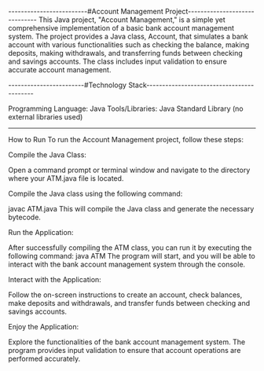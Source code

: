 -------------------------#Account Management Project------------------------------
This Java project, "Account Management," is a simple yet comprehensive implementation of a basic bank account management system. The project provides a Java class, Account, that simulates a bank account with various functionalities such as checking the balance, making deposits, making withdrawals, and transferring funds between checking and savings accounts. The class includes input validation to ensure accurate account management.

------------------------#Technology Stack------------------------------------------

Programming Language: Java
Tools/Libraries: Java Standard Library (no external libraries used)


-------------------------------------------------
How to Run
To run the Account Management project, follow these steps:

Compile the Java Class:

Open a command prompt or terminal window and navigate to the directory where your ATM.java file is located.

Compile the Java class using the following command:

javac ATM.java
This will compile the Java class and generate the necessary bytecode.

Run the Application:

After successfully compiling the ATM class, you can run it by executing the following command:
java ATM
The program will start, and you will be able to interact with the bank account management system through the console.

Interact with the Application:

Follow the on-screen instructions to create an account, check balances, make deposits and withdrawals, and transfer funds between checking and savings accounts.

Enjoy the Application:

Explore the functionalities of the bank account management system. The program provides input validation to ensure that account operations are performed accurately.





